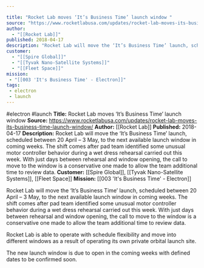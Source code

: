 ```yaml
---

title: "Rocket Lab moves ‘It’s Business Time’ launch window "
source: "https://www.rocketlabusa.com/updates/rocket-lab-moves-its-business-time-launch-window/"
author:
  - "[[Rocket Lab]]"
published: 2018-04-17
description: "Rocket Lab will move the ‘It’s Business Time’ launch, scheduled between 20 April – 3 May, to the next available launch window in coming weeks. The shift comes after pad team identified some unusual motor controller behavior during a wet dress rehearsal carried out this week. With just days between rehearsal and window opening, the call to move to the window is a conservative one made to allow the team additional time to review data."
customer:
  - "[[Spire Global]]"
  - "[[Tyvak Nano-Satellite Systems]]"
  - "[[Fleet Space]]"
mission:
 - "[[003 'It's Business Time' - Electron]]"
tags:
 - electron
 - launch
---
```


#electron #launch
**Title:** Rocket Lab moves ‘It’s Business Time’ launch window 
**Source:** https://www.rocketlabusa.com/updates/rocket-lab-moves-its-business-time-launch-window/
**Author:** [[Rocket Lab]]
**Published:** 2018-04-17
**Description:** Rocket Lab will move the ‘It’s Business Time’ launch, scheduled between 20 April – 3 May, to the next available launch window in coming weeks. The shift comes after pad team identified some unusual motor controller behavior during a wet dress rehearsal carried out this week. With just days between rehearsal and window opening, the call to move to the window is a conservative one made to allow the team additional time to review data.
**Customer:** [[Spire Global]], [[Tyvak Nano-Satellite Systems]], [[Fleet Space]]
**Mission:** [[003 'It's Business Time' - Electron]]

Rocket Lab will move the ‘It’s Business Time’ launch, scheduled between 20 April – 3 May, to the next available launch window in coming weeks. The shift comes after pad team identified some unusual motor controller behavior during a wet dress rehearsal carried out this week. With just days between rehearsal and window opening, the call to move to the window is a conservative one made to allow the team additional time to review data.

Rocket Lab is able to operate with schedule flexibility and move into different windows as a result of operating its own private orbital launch site.

The new launch window is due to open in the coming weeks with defined dates to be confirmed soon.